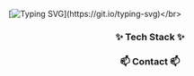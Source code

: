 [![Typing SVG](https://readme-typing-svg.demolab.com?font=Fira+Code&pause=1000&random=false&width=435&lines=Welcome+to+Jeonjepi's+Github!)](https://git.io/typing-svg)</br>

<h3 align="center">✨ Tech Stack ✨</h3>

<h3 align="center">📫 Contact 📫</h3>

